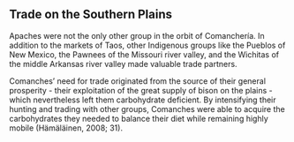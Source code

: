 ## Trade on the Southern Plains

Apaches were not the only other group in the orbit of Comanchería. In addition to the markets of Taos, other Indigenous groups like the Pueblos of New Mexico, the Pawnees of the Missouri river valley, and the Wichitas of the middle Arkansas river valley made valuable trade partners.

Comanches’ need for trade originated from the source of their general prosperity - their exploitation of the great supply of bison on the plains - which nevertheless left them carbohydrate deficient. By intensifying their hunting and trading with other groups, Comanches were able to acquire the carbohydrates they needed to balance their diet while remaining highly mobile (Hämäläinen, 2008; 31).
